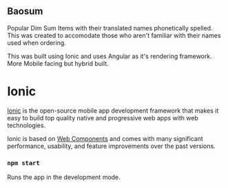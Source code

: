 ## Baosum

Popular Dim Sum Items with their translated names phonetically spelled. This was created to accomodate those who aren't familiar with their names used when ordering.

This was built using Ionic and uses Angular as it's rendering framework. More Mobile facing but hybrid built.

# Ionic

[Ionic](https://ionicframework.com/) is the open-source mobile app development framework that makes it easy to
build top quality native and progressive web apps with web technologies.

Ionic is based on [Web Components](https://www.webcomponents.org/introduction) and comes with many significant performance, usability, and feature improvements over the past versions.

### `npm start`

Runs the app in the development mode.
